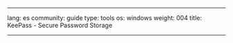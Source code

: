 

---

lang: es
community: guide
type: tools
os: windows
weight: 004
title: KeePass - Secure Password Storage

---

<stub>

